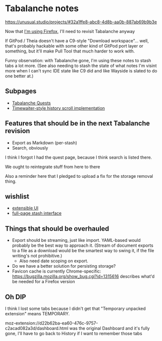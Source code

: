 # Tabalanche notes

https://unusual.studio/projects/#32a1ffe8-abc8-4d8b-aa0b-887ab69b9b3e

Now that [I'm using Firefox][viva], I'll need to revisit Tabalanche anyway

[viva]: fc7r5-6kzqt-4p9pq-c1jvg-vs8m4

If GitPod / Theia doesn't have a C9-style "Download workspace"... well, that's probably hackable with some other kind of GitPod port layer or something, but it'll make Pull Tool that much harder to work with.

Funny observation: with Tabalanche gone, I'm using these notes to stash tabs a lot more. (See also needing to stash the state of what notes I'm visint more when I can't sync IDE state like C9 did and like Wayside is slated to do one better at.)

## Subpages

- [Tabalanche Quests](z51w7-xnfmv-wt9sr-c9pwq-f5sc1)
- [Timewaiter-style history scroll implementation](jvqsx-dhxz6-g0a3p-tf8qw-he8wf)

## Features that should be in the next Tabalanche revision

- Export as Markdown (per-stash)
- Search, obviously

I think I forgot I had the quest page, because I think search is listed there.

We ought to reintegrate stuff from here to there

Also a reminder here that I pledged to upload a fix for the storage removal thing.

## wishlist

- [extensible UI](b6sd2-tz9z2-rs8gn-pjdm2-2rp4v)
- [full-page stash interface](bk3jn-0dpa0-yparb-9r553-kpggg)

## Things that should be overhauled

- Export should be streaming, just like import. YAML-based would probably be the best way to approach it. (Stream of document exports to a file as a download would be the smartest way to swing it, if the file writing's not prohibitive.)
  - Also need date scoping on export.
- Do we have a better solution for persisting storage?
- Favicon cache is currently Chrome-specific: https://bugzilla.mozilla.org/show_bug.cgi?id=1315616 describes what'd be needed for a Firefox version

## Oh DIP

I think I lost some tabs because I didn't get that "Temporary unpacked extension" means TEMPORARY.

moz-extension://d22b62ba-ea60-476c-9757-c2acad082a3d/dashboard.html was the original Dashboard and it's fully gone, I'll have to go back to History if I want to remember those tabs
